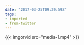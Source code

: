 ```yaml
---
date: "2017-03-25T09:29:59Z"
tags:
- imported
- from-twitter
---
```

{{< imgorvid src="media-1.mp4" >}}
